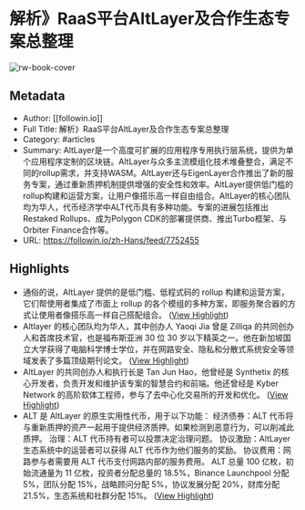 # 解析》RaaS平台AltLayer及合作生态专案总整理

![rw-book-cover](https://readwise-assets.s3.amazonaws.com/media/uploaded_book_covers/profile_101759/1755d7c52b1491a995cf23dbf5116013.jpg)

## Metadata
- Author: [[followin.io]]
- Full Title: 解析》RaaS平台AltLayer及合作生态专案总整理
- Category: #articles
- Summary: AltLayer是一个高度可扩展的应用程序专用执行层系统，提供为单个应用程序定制的区块链。AltLayer与众多主流模组化技术堆叠整合，满足不同的rollup需求，并支持WASM。AltLayer还与EigenLayer合作推出了新的服务专案，通过重新质押机制提供增强的安全性和效率。AltLayer提供低门槛的rollup构建和运营方案，让用户像搭乐高一样自由组合。AltLayer的核心团队均为华人，代币经济学中ALT代币具有多种功能。专案的进展包括推出Restaked Rollups、成为Polygon CDK的部署提供商、推出Turbo框架、与Orbiter Finance合作等。
- URL: https://followin.io/zh-Hans/feed/7752455

## Highlights
- 通俗的说，AltLayer 提供的是低门槛、低程式码的 rollup 构建和运营方案，它们帮使用者集成了市面上 rollup 的各个模组的多种方案，即服务聚合器的方式让使用者像搭乐高一样自己搭配组合。 ([View Highlight](https://read.readwise.io/read/01hn545zaytr4aymme5420g2z5))
- Altlayer 的核心团队均为华人，其中创办人 Yaoqi Jia 曾是 Zilliqa 的共同创办人和首席技术官，也是福布斯亚洲 30 位 30 岁以下精英之一。他在新加坡国立大学获得了电脑科学博士学位，并在网路安全、隐私和分散式系统安全等领域发表了多篇顶级期刊论文。 ([View Highlight](https://read.readwise.io/read/01hn5478xdewvwv2kz8f04kq8d))
- AltLayer 的共同创办人和执行长是 Tan Jun Hao，他曾经是 Synthetix 的核心开发者，负责开发和维护该专案的智慧合约和前端。他还曾经是 Kyber Network 的高阶软体工程师，参与了去中心化交易所的开发和优化。 ([View Highlight](https://read.readwise.io/read/01hn547hgtnbp0fex8yntx4xzm))
- ALT 是 AltLayer 的原生实用性代币，用于以下功能：
  经济债券：ALT 代币将与重新质押的资产一起用于提供经济质押。如果检测到恶意行为，可以削减此质押。 
  治理：ALT 代币持有者可以投票决定治理问题。 
  协议激励：AltLayer 生态系统中的运营者可以获得 ALT 代币作为他们服务的奖励。 
  协议费用：网路参与者需要用 ALT 代币支付网路内部的服务费用。
  ALT 总量 100 亿枚，初始流通量为 11 亿枚，投资者分配总量的 18.5%，Binance Launchpool 分配 5%，团队分配 15%，战略顾问分配 5%，协议发展分配 20%，财库分配 21.5%，生态系统和社群分配 15%。 ([View Highlight](https://read.readwise.io/read/01hn54eaha7aca0yceb50654gt))
